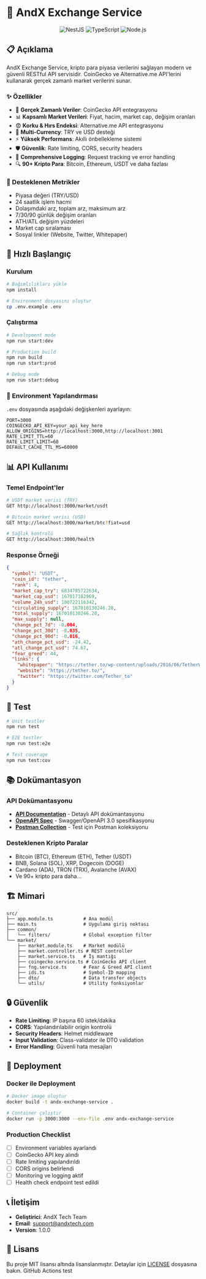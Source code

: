 # 🚀 AndX Exchange Service

<p align="center">
  <img src="https://img.shields.io/badge/NestJS-E0234E?style=for-the-badge&logo=nestjs&logoColor=white" alt="NestJS" />
  <img src="https://img.shields.io/badge/TypeScript-007ACC?style=for-the-badge&logo=typescript&logoColor=white" alt="TypeScript" />
  <img src="https://img.shields.io/badge/Node.js-43853D?style=for-the-badge&logo=node.js&logoColor=white" alt="Node.js" />
</p>

## 📋 Açıklama

AndX Exchange Service, kripto para piyasa verilerini sağlayan modern ve güvenli RESTful API servisidir. CoinGecko ve Alternative.me API'lerini kullanarak gerçek zamanlı market verilerini sunar.

### ✨ Özellikler

- 🔄 **Gerçek Zamanlı Veriler**: CoinGecko API entegrasyonu
- 📊 **Kapsamlı Market Verileri**: Fiyat, hacim, market cap, değişim oranları
- 😨 **Korku & Hırs Endeksi**: Alternative.me API entegrasyonu
- 💱 **Multi-Currency**: TRY ve USD desteği
- ⚡ **Yüksek Performans**: Akıllı önbellekleme sistemi
- 🛡️ **Güvenlik**: Rate limiting, CORS, security headers
- 📝 **Comprehensive Logging**: Request tracking ve error handling
- 🔍 **90+ Kripto Para**: Bitcoin, Ethereum, USDT ve daha fazlası

### 🎯 Desteklenen Metrikler

- Piyasa değeri (TRY/USD)
- 24 saatlik işlem hacmi
- Dolaşımdaki arz, toplam arz, maksimum arz
- 7/30/90 günlük değişim oranları
- ATH/ATL değişim yüzdeleri
- Market cap sıralaması
- Sosyal linkler (Website, Twitter, Whitepaper)

## 🚀 Hızlı Başlangıç

### Kurulum

```bash
# Bağımlılıkları yükle
npm install

# Environment dosyasını oluştur
cp .env.example .env
```

### Çalıştırma

```bash
# Development mode
npm run start:dev

# Production build
npm run build
npm run start:prod

# Debug mode
npm run start:debug
```

### 🔧 Environment Yapılandırması

`.env` dosyasında aşağıdaki değişkenleri ayarlayın:

```env
PORT=3000
COINGECKO_API_KEY=your_api_key_here
ALLOW_ORIGINS=http://localhost:3000,http://localhost:3001
RATE_LIMIT_TTL=60
RATE_LIMIT_LIMIT=60
DEFAULT_CACHE_TTL_MS=60000
```

## 📊 API Kullanımı

### Temel Endpoint'ler

```bash
# USDT market verisi (TRY)
GET http://localhost:3000/market/usdt

# Bitcoin market verisi (USD)
GET http://localhost:3000/market/btc?fiat=usd

# Sağlık kontrolü
GET http://localhost:3000/health
```

### Response Örneği

```json
{
  "symbol": "USDT",
  "coin_id": "tether",
  "rank": 4,
  "market_cap_try": 6834785722634,
  "market_cap_usd": 167017182969,
  "volume_24h_usd": 100722116342,
  "circulating_supply": 167010130246.28,
  "total_supply": 167010130246.28,
  "max_supply": null,
  "change_pct_7d": -0.004,
  "change_pct_30d": -0.035,
  "change_pct_90d": -0.016,
  "ath_change_pct_usd": -24.42,
  "atl_change_pct_usd": 74.67,
  "fear_greed": 44,
  "links": {
    "whitepaper": "https://tether.to/wp-content/uploads/2016/06/TetherWhitePaper.pdf",
    "website": "https://tether.to/",
    "twitter": "https://twitter.com/Tether_to"
  }
}
```

## 🧪 Test

```bash
# Unit testler
npm run test

# E2E testler
npm run test:e2e

# Test coverage
npm run test:cov
```

## 📚 Dokümantasyon

### API Dokümantasyonu

- **[API Documentation](./API-DOCUMENTATION.md)** - Detaylı API dokümantasyonu
- **[OpenAPI Spec](./openapi.yaml)** - Swagger/OpenAPI 3.0 spesifikasyonu
- **[Postman Collection](./AndX-Exchange-API.postman_collection.json)** - Test için Postman koleksiyonu

### Desteklenen Kripto Paralar

- Bitcoin (BTC), Ethereum (ETH), Tether (USDT)
- BNB, Solana (SOL), XRP, Dogecoin (DOGE)
- Cardano (ADA), TRON (TRX), Avalanche (AVAX)
- Ve 90+ kripto para daha...

## 🏗️ Mimari

```
src/
├── app.module.ts           # Ana modül
├── main.ts                 # Uygulama giriş noktası
├── common/
│   └── filters/            # Global exception filter
└── market/
    ├── market.module.ts    # Market modülü
    ├── market.controller.ts # REST controller
    ├── market.service.ts   # İş mantığı
    ├── coingecko.service.ts # CoinGecko API client
    ├── fng.service.ts      # Fear & Greed API client
    ├── ids.ts              # Symbol-ID mapping
    ├── dto/                # Data transfer objects
    └── utils/              # Utility fonksiyonlar
```

## 🔒 Güvenlik

- **Rate Limiting**: IP başına 60 istek/dakika
- **CORS**: Yapılandırılabilir origin kontrolü
- **Security Headers**: Helmet middleware
- **Input Validation**: Class-validator ile DTO validation
- **Error Handling**: Güvenli hata mesajları

## 🚀 Deployment

### Docker ile Deployment

```bash
# Docker image oluştur
docker build -t andx-exchange-service .

# Container çalıştır
docker run -p 3000:3000 --env-file .env andx-exchange-service
```

### Production Checklist

- [ ] Environment variables ayarlandı
- [ ] CoinGecko API key alındı
- [ ] Rate limiting yapılandırıldı
- [ ] CORS origins belirlendi
- [ ] Monitoring ve logging aktif
- [ ] Health check endpoint test edildi

## 📞 İletişim

- **Geliştirici**: AndX Tech Team
- **Email**: support@andxtech.com
- **Version**: 1.0.0

## 📄 Lisans

Bu proje MIT lisansı altında lisanslanmıştır. Detaylar için [LICENSE](LICENSE) dosyasına bakın.
G i t H u b   A c t i o n s   t e s t  
 